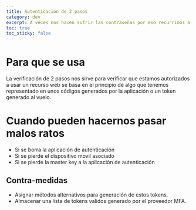 ```yaml
---
title: Autenticación de 2 pasos
category: dev
excerpt: A veces nos hacen sufrir las contraseñas por eso recurrimos a algo que tenemos
toc: true
toc_sticky: false
---
```


# Para que se usa

La verificación de 2 pasos nos sirve para verificar que estamos autorizados a usar un recurso web
se basa en el principio de algo que tenemos representado en unos códigos generados por la aplicación o un token generado al vuelo.

# Cuando pueden hacernos pasar malos ratos

-   Si se borra la aplicación de autenticación
-   Si se pierde el dispositivo movil asociado
-   Si se pierde la master key a la aplicación de autenticación

## Contra-medidas

-   Asignar métodos alternativos para generación de estos tokens.
-   Almacenar una lista de tokens validos generado por el proveedor MFA.
